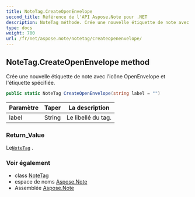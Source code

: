 ```yaml
---
title: NoteTag.CreateOpenEnvelope
second_title: Référence de l'API Aspose.Note pour .NET
description: NoteTag méthode. Crée une nouvelle étiquette de note avec licône OpenEnvelope et létiquette spécifiée.
type: docs
weight: 700
url: /fr/net/aspose.note/notetag/createopenenvelope/
---
```

## NoteTag.CreateOpenEnvelope method

Crée une nouvelle étiquette de note avec l'icône OpenEnvelope et l'étiquette spécifiée.

```csharp
public static NoteTag CreateOpenEnvelope(string label = "")
```

| Paramètre | Taper | La description |
| --- | --- | --- |
| label | String | Le libellé du tag. |

### Return_Value

Le[`NoteTag`](../) .

### Voir également

* class [NoteTag](../)
* espace de noms [Aspose.Note](../../notetag/)
* Assemblée [Aspose.Note](../../../)


